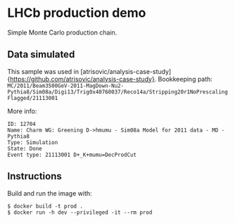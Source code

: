 # LHCb production demo

Simple Monte Carlo production chain.

## Data simulated

This sample was used in [atrisovic/analysis-case-study]{https://github.com/atrisovic/analysis-case-study}. 
Bookkeeping path: `MC/2011/Beam3500GeV-2011-MagDown-Nu2-Pythia8/Sim08a/Digi13/Trig0x40760037/Reco14a/Stripping20r1NoPrescalingFlagged/21113001`

More info:
```
ID: 12704
Name: Charm WG: Greening D->hmumu - Sim08a Model for 2011 data - MD - Pythia8
Type: Simulation
State: Done
Event type: 21113001 D+_K+mumu=DecProdCut
```

## Instructions

Build and run the image with:

```
$ docker build -t prod .
$ docker run -h dev --privileged -it --rm prod
```
